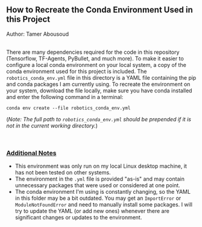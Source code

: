<h2><b> How to Recreate the Conda Environment Used in this Project </b></h2>
Author: Tamer Abousoud<br><br>


There are many dependencies required for the code in this repository (Tensorflow, TF-Agents, PyBullet, and much more). To make it easier to configure a local conda environment on your local system, a copy of the conda environment used for this project is included. The `robotics_conda_env.yml` file in this directory is a YAML file containing the pip and conda packages I am currently using. To recreate the environment on your system, download the file locally, make sure you have conda installed and enter the following command in a terminal:

```
conda env create --file robotics_conda_env.yml
```
(*Note: The full path to `robotics_conda_env.yml` should be prepended if it is not in the current working directory.*)

<br><h3><u>Additional Notes</u></h3>

- This environment was only run on my local Linux desktop machine, it has not been tested on other systems.
- The environment in the `.yml` file is provided "as-is" and may contain unnecessary packages that were used or considered at one point.
- The conda environment I'm using is constantly changing, so the YAML in this folder may be a bit outdated. You may get an `ImportError` or `ModuleNotFoundError` and need to manually install some packages. I will try to update the YAML (or add new ones) whenever there are significant changes or updates to the environment. 


